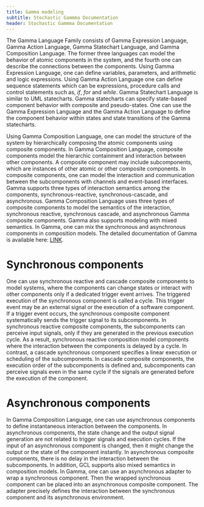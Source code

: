 ```yaml
---
title: Gamma modeling
subtitle: Stochastic Gammma Documentation
header: Stochastic Gammma Documentation
---
```


The Gamma Language Family consists of Gamma Expression Language, Gamma Action Language, Gamma Statechart Language, and Gamma Composition Language. The former three languages can model the behavior of atomic components in the system, and the fourth one can describe the connections between the components. Using Gamma Expression Language, one can define variables, parameters, and arithmetic and logic expressions. Using Gamma Action Language one can define sequence statements which can be expressions, procedure calls and control statements such as, *if*, *for* and *while*. Gamma Statechart Language is similar to UML statecharts. Gamma statecharts can specify state-based component behavior with composite and pseudo-states. One can use the Gamma Expression Language and the Gamma Action Language to define the component behavior within states and state transitions of the Gamma statecharts.


Using Gamma Composition Language, one can model the structure of the system by hierarchically composing the atomic components using composite components. 
In Gamma Composition Language, composite components model the hierarchic containment and interaction between other components. A composite component may include subcomponents, which are instances of other atomic or other composite components. In composite components, one can model the interaction and communication between the subcomponents with channels and event-based interfaces. Gamma supports three types of interaction semantics among the components, synchronous-reactive, synchronous-cascade, and asynchronous.
Gamma Composition Language uses three types of composite components to model the semantics of the interaction, synchronous reactive, synchronous cascade, and asynchronous Gamma composite components. 
Gamma also supports modeling with mixed semantics. In Gamma, one can mix the synchronous and asynchronous components in composition models. The detailed documentation of Gamma is available here: [LINK](http://inf.mit.bme.hu/sites/default/files/gamma/documents/MSc2018_Graics.pdf).

# Synchronous components

One can use synchronous reactive and cascade composite components to model systems, where the components can change states or interact with other components only if a dedicated trigger event arrives. The triggered execution of the synchronous component is called a cycle.
This trigger event may be an external signal or the execution of a software component. 
If a trigger event occurs, the synchronous composite component systematically sends the trigger signal to its subcomponents. In synchronous reactive composite components, the subcomponents can perceive input signals, only if they are generated in the previous execution cycle. As a result, synchronous reactive composition model components where the interaction between the components is delayed by a cycle. In contrast, a cascade synchronous component specifies a linear execution or scheduling of the subcomponents. In cascade composite components, the execution order of the subcomponents is defined and, subcomponents can perceive signals even in the same cycle if the signals are generated before the execution of the component.


# Asynchronous components

In Gamma Composition Language, one can use asynchronous components to define instantaneous interaction between the components. In asynchronous components, the state change and the output signal generation are not related to trigger signals and execution cycles. If the input of an asynchronous component is changed, then it might change the output or the state of the component instantly. In asynchronous composite components, there is no delay in the interaction between the subcomponents. In addition, GCL supports also mixed semantics in composition models. In Gamma, one can use an asynchronous adapter to wrap a synchronous component. Then the wrapped synchronous component can be placed into an asynchronous composite component. The adapter precisely defines the interaction between the synchronous component and its asynchronous environment.